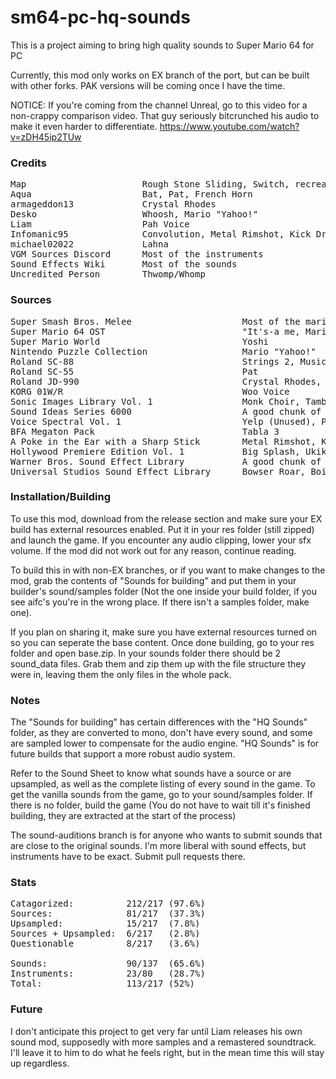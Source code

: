 # sm64-pc-hq-sounds
This is a project aiming to bring high quality sounds to Super Mario 64 for PC

Currently, this mod only works on EX branch of the port, but can be built with other forks. PAK versions will be coming once I have the time.

NOTICE: If you're coming from the channel Unreal, go to this video for a non-crappy comparison video. That guy seriously bitcrunched his audio to make it even harder to differentiate.
https://www.youtube.com/watch?v=zDH45ip2TUw

### Credits


<pre>Map                      Rough Stone Sliding, Switch, recreated Lava, Waterfall 2, Metalcap, Tabla 3
Aqua                     Bat, Pat, French Horn
armageddon13             Crystal Rhodes
Desko                    Whoosh, Mario "Yahoo!"
Liam                     Pah Voice
Infomanic95              Convolution, Metal Rimshot, Kick Drum 2
michael02022             Lahna
VGM Sources Discord      Most of the instruments
Sound Effects Wiki       Most of the sounds
Uncredited Person        Thwomp/Whomp</pre>


### Sources

<pre>Super Smash Bros. Melee                     Most of the mario voices
Super Mario 64 OST                          "It's-a me, Mario!"
Super Mario World                           Yoshi
Nintendo Puzzle Collection                  Mario "Yahoo!"
Roland SC-88                                Strings 2, Music Box, Glockenspiel, French Horn
Roland SC-55                                Pat
Roland JD-990                               Crystal Rhodes, Pan Flute
KORG 01W/R                                  Woo Voice
Sonic Images Library Vol. 1                 Monk Choir, Tambourine, Steel Drum
Sound Ideas Series 6000                     A good chunk of the sounds
Voice Spectral Vol. 1                       Yelp (Unused), Pah Voice
BFA Megaton Pack                            Tabla 3
A Poke in the Ear with a Sharp Stick        Metal Rimshot, Kick Drum 2, Convolution, Lahna
Hollywood Premiere Edition Vol. 1           Big Splash, Ukiki
Warner Bros. Sound Effect Library           A good chunk of the sounds
Universal Studios Sound Effect Library      Bowser Roar, Boing, Boing (Unused), Box Break</pre>


### Installation/Building

To use this mod, download from the release section and make sure your EX build has external resources enabled. Put it in your res folder (still zipped) and launch the game. If you encounter any audio clipping, lower your sfx volume. If the mod did not work out for any reason, continue reading.

To build this in with non-EX branches, or if you want to make changes to the mod, grab the contents of "Sounds for building" and put them in your builder's sound/samples folder (Not the one inside your build folder, if you see aifc's you're in the wrong place. If there isn't a samples folder, make one). 

If you plan on sharing it, make sure you have external resources turned on so you can seperate the base content. Once done building, go to your res folder and open base.zip. In your sounds folder there should be 2 sound_data files. Grab them and zip them up with the file structure they were in, leaving them the only files in the whole pack.


### Notes

The "Sounds for building" has certain differences with the "HQ Sounds" folder, as they are converted to mono, don't have every sound, and some are sampled lower to compensate for the audio engine. "HQ Sounds" is for future builds that support a more robust audio system.

Refer to the Sound Sheet to know what sounds have a source or are upsampled, as well as the complete listing of every sound in the game. To get the vanilla sounds from the game, go to your sound/samples folder. If there is no folder, build the game (You do not have to wait till it's finished building, they are extracted at the start of the process)

The sound-auditions branch is for anyone who wants to submit sounds that are close to the original sounds. I'm more liberal with sound effects, but instruments have to be exact. Submit pull requests there.


### Stats

<pre>Catagorized:          212/217 (97.6%)
Sources:              81/217  (37.3%)
Upsampled:            15/217  (7.8%)
Sources + Upsampled:  6/217   (2.8%)
Questionable          8/217   (3.6%)

Sounds:               90/137  (65.6%)
Instruments:          23/80   (28.7%)
Total:                113/217 (52%)</pre>


### Future

I don't anticipate this project to get very far until Liam releases his own sound mod, supposedly with more samples and a remastered soundtrack. I'll leave it to him to do what he feels right, but in the mean time this will stay up regardless.
